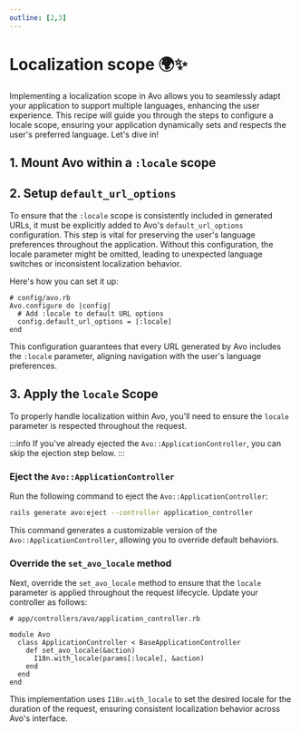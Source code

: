 ```yaml
---
outline: [2,3]
---
```


# Localization scope 🌍✨

Implementing a localization scope in Avo allows you to seamlessly adapt your application to support multiple languages, enhancing the user experience. This recipe will guide you through the steps to configure a locale scope, ensuring your application dynamically sets and respects the user's preferred language. Let's dive in!

## 1. Mount Avo within a `:locale` scope

<!-- @include: ./../common/mount_avo_under_locale_scope_common.md-->

## 2. Setup `default_url_options`

To ensure that the `:locale` scope is consistently included in generated URLs, it must be explicitly added to Avo's `default_url_options` configuration. This step is vital for preserving the user's language preferences throughout the application. Without this configuration, the locale parameter might be omitted, leading to unexpected language switches or inconsistent localization behavior.

Here's how you can set it up:

```ruby{4}
# config/avo.rb
Avo.configure do |config|
  # Add :locale to default URL options
  config.default_url_options = [:locale]
end
```

This configuration guarantees that every URL generated by Avo includes the `:locale` parameter, aligning navigation with the user's language preferences.

## 3. Apply the `locale` Scope

To properly handle localization within Avo, you'll need to ensure the `locale` parameter is respected throughout the request.

:::info
If you've already ejected the `Avo::ApplicationController`, you can skip the ejection step below.
:::

### Eject the `Avo::ApplicationController`

Run the following command to eject the `Avo::ApplicationController`:

```bash
rails generate avo:eject --controller application_controller
```

This command generates a customizable version of the `Avo::ApplicationController`, allowing you to override default behaviors.

### Override the `set_avo_locale` method

Next, override the `set_avo_locale` method to ensure that the `locale` parameter is applied throughout the request lifecycle. Update your controller as follows:

```ruby{5-7}
# app/controllers/avo/application_controller.rb

module Avo
  class ApplicationController < BaseApplicationController
    def set_avo_locale(&action)
      I18n.with_locale(params[:locale], &action)
    end
  end
end
```

This implementation uses `I18n.with_locale` to set the desired locale for the duration of the request, ensuring consistent localization behavior across Avo's interface.
